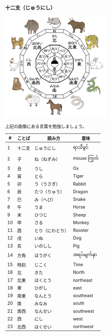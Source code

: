 ### 十二支（じゅうにし）

![十二支](2024_image/jyuunishi.png)

上記の画像にある言葉を勉強しましょう。

|#| ことば |　読み方  | 意味 |
|-| ----- | ------- | ---- |
|1|十二支   | じゅうにし | ရာသီခွင်|
|2| 子  | ね（ねずみ）　 |mouse ကြွက်|
|3| 丑  | うし |Ox |
|4| 寅  | とら |Tiger |
|5| 卯  | う（うさぎ）| Rabbit |
|6| 辰  | たつ（りゅう）| Dragon |
|7| 巳  | み（へび）|Snake |
|8| 午  | うま |Horse |
|9| 未  | ひつじ |Sheep |
|10| 申  | さる | Monkey |
|11| 酉  | とり（にわとり）|Rooster |
|12| 戌  | いぬ　|Dog |
|13| 亥  | いのしし |Pig |
|14| 方角 | ほうがく | အရပ်မျက်နှာ|
|15| 時刻 | じこく　 | Time |
|16| 北  | きた　 |North |
|17| 北東 | ほくとう　 | northeast |
|18| 東  | ひがし　 | east |
|19| 南東 | なんとう　 |southeast |
|20| 南  | みなみ　 |south |
|21| 南西 |なんせい |southwest |
|22| 西  | にし |west |
|23| 北西 | ほくせい |northwest |

